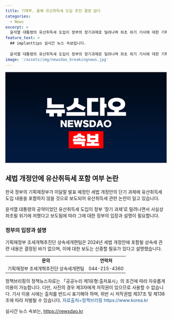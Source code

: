 ```yaml
---
title: 기재부, 올해 유산취득세 도입 추진 결정 없다
categories:
  - News
excerpt: >
  윤석열 대통령의 유산취득세 도입이 정부의 장기과제로 밀려나며 좌초 위기 기사에 대한 기획재정부의 설명입니다. 기재부는 2024년 세법 개정안에 포함될 상속세 내용이 결정되지 않았다고 설명했습니다. 이에 따라 보도에 신중을 기해 달라고 요청했습니다.
feature_text: >
  ## implanttips 실시간 뉴스 속보입니다.

  윤석열 대통령의 유산취득세 도입이 정부의 장기과제로 밀려나며 좌초 위기 기사에 대한 기획재정부의 설명입니다. 기재부는 2024년 세법 개정안에 포함될 상속세 내용이 결정되지 않았다고 설명했습니다. 이에 따라 보도에 신중을 기해 달라고 요청했습니다.
image: '/assets/img/newsdao_breakingnews.jpg'
---
```


<p><img src="/assets/img/newsdao_breakingnews.jpg" alt="implanttips 속보" /></p>

<h2 data-ke-size="size26">세법 개정안에 유산취득세 포함 여부 논란</h2>

<p>한국 정부의 기획재정부가 이달말 발표 예정인 세법 개정안의 단기 과제에 유산취득세 도입 내용을 포함하지 않을 것으로 보도되어 유산취득세 관련 논란이 일고 있습니다.</p>

<p data-ke-size="size16">윤석열 대통령의 공약이었던 유산취득세 도입이 정부 ‘장기 과제’로 밀려나면서 사실상 좌초될 위기에 처했다고 보도됨에 따라 그에 대한 정부의 입장과 설명이 필요합니다.</p>

<h3>정부의 입장과 설명</h3>

<p>기획재정부 조세개혁추진단 상속세개편팀은 2024년 세법 개정안에 포함될 상속세 관련 내용은 결정된 바가 없으며, 이에 대한 보도는 신중할 필요가 있다고 설명했습니다.</p>

<table>
  <tr>
    <td style="text-align: center; height: 17px;"><b>문의</b></td>
    <td style="text-align: center; height: 17px;"><b>연락처</b></td>
  </tr>
  <tr>
    <td style="text-align: center; height: 17px;">기획재정부 조세개혁추진단 상속세개편팀</td>
    <td style="text-align: center; height: 17px;">044-215-4360</td>
  </tr>
</table>

<p data-ke-size="size16">정책브리핑의 정책뉴스자료는 「공공누리 제1유형:출처표시」의 조건에 따라 자유롭게 이용이 가능합니다. 다만, 사진의 경우 제3자에게 저작권이 있으므로 사용할 수 없습니다. 기사 이용 시에는 출처를 반드시 표기해야 하며, 위반 시 저작권법 제37조 및 제138조에 따라 처벌될 수 있습니다. <span style="color: #1a5490;">자료출처=정책브리핑 https://www.korea.kr</span></p>
실시간 뉴스 속보는, <a href="https://newsdao.kr" rel="dofollow">https://newsdao.kr</a>


